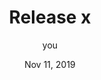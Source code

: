---
release: true

permalink: /article/TITLE

title: Release x
separatedTitle: Release x
description: x Changelog
version: mc version this release is for

id: use mc version (if no one already exist, else add a letter)
comments: true

author: you
date: Nov 11, 2019

imgURL: ../image/article/IMAGE.jpg

short_text: remove this option if empty (for index)
long_text: remove this option if empty (for article)

added:
  - Blocks:
    - Nothing
  - Items:
    - Nothing
  - Entities:
  	- Nothing

changed:
  - Nothing

removed:
  - Nothing

downloadURL: https://www.curseforge.com/minecraft/texture-packs/faithful-3d/files/...
---